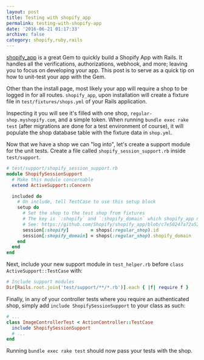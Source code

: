 ```yaml
---
layout: post
title: Testing with shopify_app
permalink: testing-with-shopify-app
date: '2016-06-21 01:17:33'
archive: false
category: shopify,ruby,rails
---
```


[shopify_app](https://github.com/Shopify/shopify_app) is a great Gem to quickly build a Shopify App with Rails. It handles all the verifications, authorizations, webhook, and more; leaving you to focus on developing your app. This post is to serve as a quick tip on how to unit-test your app with the Gem.

Other than the install page, most likely your app will require a shop to be logged in for all routes. `shopify_app`, upon installation will create a fixture file in `test/fixtures/shops.yml` of your Rails application.

Inspecting it you will see it's filled with one shop, `regular-shop.myshopify.com`, and a simple token. When running `bundle exec rake test` (after migrations are done for a test environment of course), it will populate the shop database table with the fixture data in `shop.yml`.

Now that we have a shop we can "log into", let's create a support module for the unit tests. Create a file called `shopify_session_support.rb` inside `test/support`.

```ruby
# test/support/shopify_session_support.rb
module ShopifySessionSupport
  # Make this module concernable
  extend ActiveSupport::Concern

  included do
    # On include, tell TestCase to use this setup block
    setup do
      # Set the shop to the test shop from fixtures
      # The key is `:shopify` and `:shopify_domain` which shopify_app needs
      # See: https://github.com/Shopify/shopify_app/blob/c7e50247a72a52b1d1e4d9009ba997196a64e7e8/lib/shopify_app/login_protection.rb#L22
      session[:shopify]        = shops(:regular_shop).id
      session[:shopify_domain] = shops(:regular_shop).shopify_domain
    end
  end
end
```

Next, include your new support module in `test_helper.rb` before `class ActiveSupport::TestCase` with:

```ruby
# Include support modules
Dir[Rails.root.join('test/support/**/*.rb')].each { |f| require f }
```

Finally, in any of your controller tests where you require an authenticated shop, simply add `include ShopifySessionSupport` to your class as such:

```ruby
# ...
class ImageControllerTest < ActionController::TestCase
  include ShopifySessionSupport
  # ...
end
```

Running `bundle exec rake test` should now pass your tests with the shop.

